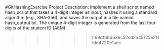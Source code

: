 #GitHashingExercise
Project Description:
Implement a shell script named hash_script that takes a 4-digit integer as input, hashes it using a standard algorithm (e.g., SHA-256), and saves the output in a file named hash_output.txt. The unique 4-digit integer is generated from the last four digits of the student ID (AEM).
>>>>>>> 1169df6bd636c52cd2a45125e2f17de4220e1aec
